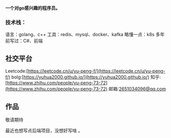 

**一个对go感兴趣的程序员。**

### 技术栈：
语言：golang、c++
工具：redis、mysql、docker、kafka
略懂一点：k8s
多年前写过：C#、前端

## 社交平台

Leetcode:[https://leetcode.cn/u/yu-peng-f/](https://leetcode.cn/u/yu-peng-f/)
bolg:[https://yuhua2000.github.io/](https://yuhua2000.github.io/)
知乎:[https://www.zhihu.com/people/yu-peng-73-72](https://www.zhihu.com/people/yu-peng-73-72)
邮箱:[2651034096@qq.com](2651034096@qq.com)

## 作品

敬请期待

最近也想写点后端项目，没想好写啥 。


